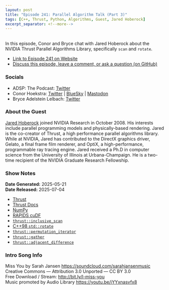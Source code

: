 ```yaml
---
layout: post
title: "Episode 241: Parallel Algorithm Talk (Part 3)"
tags: [C++, Thrust, Python, Algorithms, Guest, Jared Hoberock]
excerpt_separator: <!--more-->
---
```


<div id="buzzsprout-player-17440968"></div><script src="https://www.buzzsprout.com/1501960/episodes/17440968-episode-240-parallel-algorithm-talk-part-3.js?container_id=buzzsprout-player-17440968&player=small" type="text/javascript" charset="utf-8"></script>

<br>In this episode, Conor and Bryce chat with Jared Hoberock about the NVIDIA Thrust Parallel Algorithms Library, specifically `scan` and `rotate`.

<!--more-->

* [Link to Episode 241 on Website](https://adspthepodcast.com/2025/07/04/Episode-241.html)
* [Discuss this episode, leave a comment, or ask a question (on GitHub)](https://github.com/codereport/adsp2/discussions/140)

### Socials
 
* ADSP: The Podcast: [Twitter](https://twitter.com/adspthepodcast)
* Conor Hoekstra: [Twitter](https://twitter.com/code_report) \| [BlueSky](https://bsky.app/profile/codereport.bsky.social) \| [Mastodon](https://mastodon.social/@code_report)
* Bryce Adelstein Lelbach: [Twitter](https://x.com/blelbach)

### About the Guest

[Jared Hoberock](https://github.com/jaredhoberock) joined NVIDIA Research in October 2008. His interests include parallel programming models and physically-based rendering. Jared is the co-creator of Thrust, a high performance parallel algorithms library. While at NVIDIA, Jared has contributed to the DirectX graphics driver, Gelato, a final frame film renderer, and OptiX, a high-performance, programmable ray tracing engine. Jared received a Ph.D in computer science from the University of Illinois at Urbana-Champaign. He is a two-time recipient of the NVIDIA Graduate Research Fellowship.

### Show Notes

**Date Generated:** 2025-05-21 <br>
**Date Released:** 2025-07-04

* [Thrust](https://github.com/NVIDIA/cccl/tree/main/thrust)
* [Thrust Docs](https://nvidia.github.io/cccl/thrust/)  
* [NumPy](https://numpy.org/doc/stable/index.html)
* [RAPIDS cuDF](https://github.com/rapidsai/cudf)
* [`thrust::inclusive_scan`](https://nvidia.github.io/cccl/thrust/api/function_group__prefixsums_1gad57155adfbf01ba6660839aafe16ad71.html)
* [C++98 `std::rotate`](https://en.cppreference.com/w/cpp/algorithm/rotate)
* [`thrust::permutation_iterator`](https://nvidia.github.io/cccl/thrust/api/function_group__fancyiterator_1ga3b3bbd097ef9c112595962690f0741b8.html)
* [`thrust::gather`](https://nvidia.github.io/cccl/thrust/api/function_group__gathering_1ga6fdb1fe3ff0d9ce01f41a72fa94c56df.html)
* [`thrust::adjacent_difference`](https://nvidia.github.io/cccl/thrust/api/function_group__transformations_1gaecdeb69a74548f924e3a9de420a84516.html)

### Intro Song Info
 
Miss You by Sarah Jansen https://soundcloud.com/sarahjansenmusic<br>
Creative Commons — Attribution 3.0 Unported — CC BY 3.0<br>
Free Download / Stream: http://bit.ly/l-miss-you<br>
Music promoted by Audio Library https://youtu.be/iYYxnasvfx8<br>
